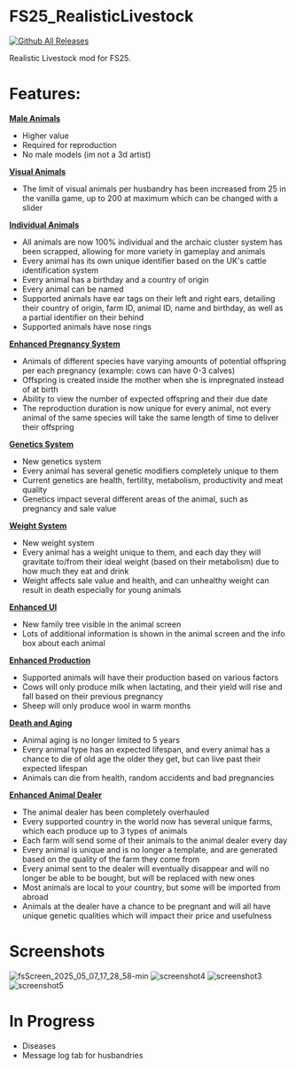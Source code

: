 # FS25_RealisticLivestock

[![Github All Releases](https://img.shields.io/github/downloads/Arrow-kb/FS25_RealisticLivestock/total.svg)]()

Realistic Livestock mod for FS25.

# Features:
<ins>**Male Animals**</ins>
- Higher value
- Required for reproduction
- No male models (im not a 3d artist)

<ins>**Visual Animals**</ins>
- The limit of visual animals per husbandry has been increased from 25 in the vanilla game, up to 200 at maximum which can be changed with a slider

<ins>**Individual Animals**</ins>
- All animals are now 100% individual and the archaic cluster system has been scrapped, allowing for more variety in gameplay and animals
- Every animal has its own unique identifier based on the UK's cattle identification system
- Every animal has a birthday and a country of origin
- Every animal can be named
- Supported animals have ear tags on their left and right ears, detailing their country of origin, farm ID, animal ID, name and birthday, as well as a partial identifier on their behind
- Supported animals have nose rings

<ins>**Enhanced Pregnancy System**</ins>
- Animals of different species have varying amounts of potential offspring per each pregnancy (example: cows can have 0-3 calves)
- Offspring is created inside the mother when she is impregnated instead of at birth
- Ability to view the number of expected offspring and their due date
- The reproduction duration is now unique for every animal, not every animal of the same species will take the same length of time to deliver their offspring

<ins>**Genetics System**</ins>
- New genetics system
- Every animal has several genetic modifiers completely unique to them
- Current genetics are health, fertility, metabolism, productivity and meat quality
- Genetics impact several different areas of the animal, such as pregnancy and sale value

<ins>**Weight System**</ins>
- New weight system
- Every animal has a weight unique to them, and each day they will gravitate to/from their ideal weight (based on their metabolism) due to how much they eat and drink
- Weight affects sale value and health, and can unhealthy weight can result in death especially for young animals

<ins>**Enhanced UI**</ins>
- New family tree visible in the animal screen
- Lots of additional information is shown in the animal screen and the info box about each animal

<ins>**Enhanced Production**</ins>
- Supported animals will have their production based on various factors
- Cows will only produce milk when lactating, and their yield will rise and fall based on their previous pregnancy
- Sheep will only produce wool in warm months

<ins>**Death and Aging**</ins>
- Animal aging is no longer limited to 5 years
- Every animal type has an expected lifespan, and every animal has a chance to die of old age the older they get, but can live past their expected lifespan
- Animals can die from health, random accidents and bad pregnancies

<ins>**Enhanced Animal Dealer**</ins>
- The animal dealer has been completely overhauled
- Every supported country in the world now has several unique farms, which each produce up to 3 types of animals
- Each farm will send some of their animals to the animal dealer every day
- Every animal is unique and is no longer a template, and are generated based on the quality of the farm they come from
- Every animal sent to the dealer will eventually disappear and will no longer be able to be bought, but will be replaced with new ones
- Most animals are local to your country, but some will be imported from abroad
- Animals at the dealer have a chance to be pregnant and will all have unique genetic qualities which will impact their price and usefulness

# Screenshots

![fsScreen_2025_05_07_17_28_58-min](https://github.com/user-attachments/assets/724f08c2-ce0a-48b7-9056-50a8622f5742)
![screenshot4](https://github.com/user-attachments/assets/333ffa00-1041-457c-b406-2efe4127d5a4)
![screenshot3](https://github.com/user-attachments/assets/3731d7e0-6bae-411d-957f-5b4496a1607f)
![screenshot5](https://github.com/user-attachments/assets/cee43caf-9401-421d-8ada-745d4fa41c7a)

# In Progress
- Diseases
- Message log tab for husbandries
